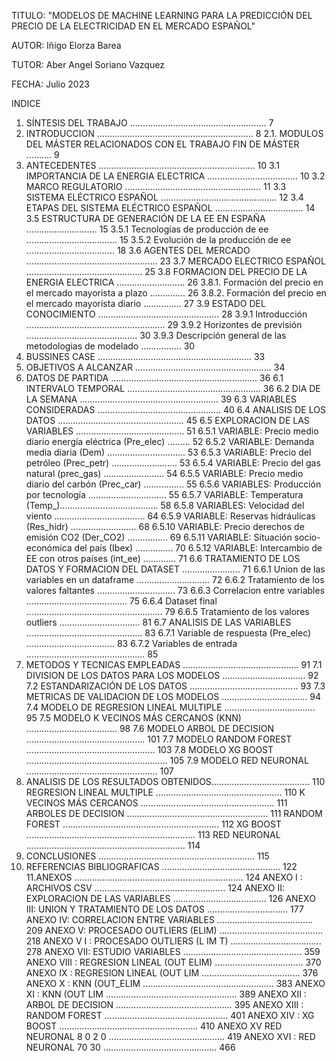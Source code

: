 TITULO: "MODELOS DE MACHINE LEARNING PARA LA PREDICCIÓN DEL PRECIO DE LA ELECTRICIDAD EN EL MERCADO ESPAÑOL"

AUTOR: Iñigo Elorza Barea

TUTOR: Aber Angel Soriano Vazquez

FECHA: Julio 2023

INDICE
1. SÍNTESIS DEL TRABAJO ...................................................... 7
2. INTRODUCCION .............................................................. 8
  2.1. MODULOS DEL MÁSTER RELACIONADOS CON EL TRABAJO FIN DE MÁSTER .......... 9
3. ANTECEDENTES .............................................................. 10
  3.1 IMPORTANCIA DE LA ENERGIA ELECTRICA .................................... 10
  3.2 MARCO REGULATORIO ...................................................... 11
  3.3 SISTEMA ELÉCTRICO ESPAÑOL .............................................. 12
  3.4 ETAPAS DEL SISTEMA ELÉCTRICO ESPAÑOL ................................... 14
  3.5 ESTRUCTURA DE GENERACIÓN DE LA EE EN ESPAÑA ............................ 15
    3.5.1 Tecnologías de producción de ee .................................... 15
    3.5.2 Evolución de la producción de ee ................................... 18
  3.6 AGENTES DEL MERCADO .................................................... 23
  3.7 MERCADO ELECTRICO ESPAÑOL .............................................. 25
  3.8 FORMACION DEL PRECIO DE LA ENERGIA ELECTRICA ........................... 26
    3.8.1. Formación del precio en el mercado mayorista a plazo .............. 26
    3.8.2. Formación del precio en el mercado mayorista diario ............... 27
  3.9 ESTADO DEL CONOCIMIENTO ................................................ 28
    3.9.1 Introducción ....................................................... 29
    3.9.2 Horizontes de previsión ............................................ 30
    3.9.3 Descripción general de las metodologias de modelado ................ 30
4. BUSSINES CASE ............................................................. 33
5. OBJETIVOS A ALCANZAR ...................................................... 34
6. DATOS DE PARTIDA .......................................................... 36
  6.1 INTERVALO TEMPORAL ..................................................... 36
  6.2 DIA DE LA SEMANA ....................................................... 39
  6.3 VARIABLES CONSIDERADAS ................................................. 40
  6.4 ANALISIS DE LOS DATOS .................................................. 45
  6.5 EXPLORACION DE LAS VARIABLES ........................................... 51
    6.5.1 VARIABLE: Precio medio diario energía eléctrica (Pre_elec) ......... 52
    6.5.2 VARIABLE: Demanda media diaria (Dem) ............................... 53
    6.5.3 VARIABLE: Precio del petróleo (Prec_petr) .......................... 53
    6.5.4 VARIABLE: Precio del gas natural (prec_gas) ........................ 54
    6.5.5 VARIABLE: Precio medio diario del carbón (Prec_car) ................ 55
    6.5.6 VARIABLES: Producción por tecnología ............................... 55
    6.5.7 VARIABLE: Temperatura (Temp_)....................................... 58
    6.5.8 VARIABLES: Velocidad del viento .................................... 64
    6.5.9 VARIABLE: Reservas hidráulicas (Res_hidr) .......................... 68
    6.5.10 VARIABLE: Precio derechos de emisión CO2 (Der_CO2) ................ 69
    6.5.11 VARIABLE: Situación socio-económica del país (Ibex) ............... 70
    6.5.12 VARIABLE: Intercambio de EE con otros países (int_ee) ............. 71
  6.6 TRATAMIENTO DE LOS DATOS Y FORMACION DEL DATASET ....................... 71
    6.6.1 Union de las variables en un dataframe ............................. 72
    6.6.2 Tratamiento de los valores faltantes ............................... 73
    6.6.3 Correlacion entre variables ........................................ 75
    6.6.4 Dataset final ...................................................... 79
    6.6.5 Tratamiento de los valores outliers ................................ 81
  6.7 ANALISIS DE LAS VARIABLES .............................................. 83
    6.7.1 Variable de respuesta (Pre_elec) ................................... 83
    6.7.2 Variables de entrada ............................................... 85
7. METODOS Y TECNICAS EMPLEADAS .............................................. 91
  7.1 DIVISION DE LOS DATOS PARA LOS MODELOS ................................. 92
  7.2 ESTANDARIZACIÓN DE LOS DATOS ........................................... 93
  7.3 METRICAS DE VALIDACION DE LOS MODELOS .................................. 94
  7.4 MODELO DE REGRESION LINEAL MULTIPLE .................................... 95
  7.5 MODELO K VECINOS MÁS CERCANOS (KNN) .................................... 98
  7.6 MODELO ARBOL DE DECISION ............................................... 101
  7.7 MODELO RANDOM FOREST ................................................... 103
  7.8 MODELO XG BOOST ........................................................ 105
  7.9 MODELO RED NEURONAL .................................................... 107
8. ANALISIS DE LOS RESULTADOS OBTENIDOS....................................... 110
  REGRESION LINEAL MULTIPLE .................................................. 110
  K VECINOS MÁS CERCANOS ..................................................... 111
  ARBOLES DE DECISION ........................................................ 111
  RANDOM FOREST .............................................................. 112
  XG BOOST ................................................................... 113
  RED NEURONAL ............................................................... 114
9. CONCLUSIONES .............................................................. 115
10. REFERENCIAS BIBLIOGRAFICAS ............................................... 122
11.ANEXOS  ................................................................... 124
  ANEXO I : ARCHIVOS CSV  .................................................... 124
  ANEXO II: EXPLORACION DE LAS VARIABLES ..................................... 126
  ANEXO III: UNION Y TRATAMIENTO DE LOS DATOS ................................ 177
  ANEXO IV: CORRELACION ENTRE VARIABLES ...................................... 209
  ANEXO V: PROCESADO OUTLIERS (ELIM) ......................................... 218
  ANEXO V I : PROCESADO OUTLIERS (L IM T) .................................... 278
  ANEXO VII: ESTUDIO VARIABLES ............................................... 359
  ANEXO VIII : REGRESION LINEAL (OUT ELIM) ................................... 370
  ANEXO IX : REGRESION LINEAL (OUT LIM ....................................... 376
  ANEXO X : KNN (OUT_ELIM .................................................... 383
  ANEXO XI : KNN (OUT LIM .................................................... 389
  ANEXO XII : ARBOL DE DECISION .............................................. 395
  ANEXO XIII : RANDOM FOREST ................................................. 401
  ANEXO XIV : XG BOOST ....................................................... 410
  ANEXO XV RED NEURONAL 8 0 2 0 .............................................. 419
  ANEXO XVI : RED NEURONAL 70 30 ............................................. 466   

